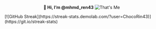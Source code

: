  <p align="center">
<b>👋 Hi, I’m @mhmd_ren43</b>
   <img src="haerin.gif" alt="That's Me">
  </p>
[![GitHub Streak](https://streak-stats.demolab.com/?user=ChocoRin43)](https://git.io/streak-stats)
